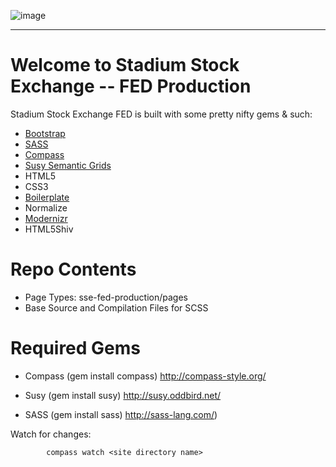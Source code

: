 ![image](https://github.com/lindseybradford/sse-fed/blob/master/images/logo-color.jpg?raw=true)

--------------


Welcome to Stadium Stock Exchange -- FED Production
=====================
Stadium Stock Exchange FED is built with some pretty nifty gems & such:



- [Bootstrap](https://github.com/twitter/bootstrap) 
- [SASS](http://sass-lang.com/)
- [Compass](http://compass-style.org/)
- [Susy Semantic Grids](http://susy.oddbird.net/)
- HTML5
- CSS3
- [Boilerplate](http://html5boilerplate.com/)
- Normalize
- [Modernizr](http://modernizr.com/)
- HTML5Shiv



Repo Contents
=====================
* Page Types: sse-fed-production/pages  
* Base Source and Compilation Files for SCSS


Required Gems
=====================

- Compass (gem install compass)
http://compass-style.org/

- Susy (gem install susy)
http://susy.oddbird.net/

- SASS (gem install sass)
http://sass-lang.com/)

Watch for changes: 
			
			compass watch <site directory name>

